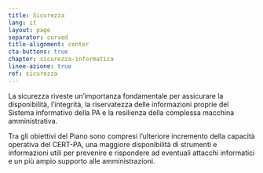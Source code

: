 ```yaml
---
title: Sicurezza
lang: it
layout: page
separator: curved
title-alignment: center
cta-buttons: true
chapter: sicurezza-informatica
linee-azione: true
ref: sicurezza
---
```

La sicurezza riveste un’importanza fondamentale per assicurare la disponibilità,
l’integrità, la riservatezza delle informazioni proprie del Sistema informativo
della PA e la resilienza della complessa macchina amministrativa. 

Tra gli obiettivi del Piano sono compresi l’ulteriore incremento della capacità
operativa del CERT-PA, una maggiore disponibilità di strumenti e informazioni
utili per prevenire e rispondere ad eventuali attacchi informatici e un più
ampio supporto alle amministrazioni.
